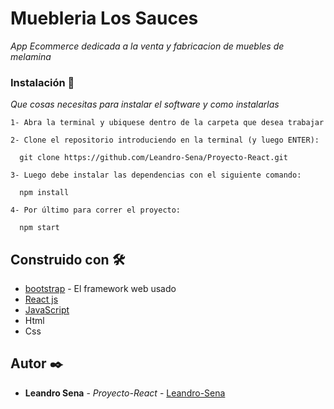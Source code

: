 # Muebleria Los Sauces

_App Ecommerce dedicada a la venta y fabricacion de muebles de melamina_

### Instalación 🔧

_Que cosas necesitas para instalar el software y como instalarlas_

```
1- Abra la terminal y ubiquese dentro de la carpeta que desea trabajar

2- Clone el repositorio introduciendo en la terminal (y luego ENTER):

  git clone https://github.com/Leandro-Sena/Proyecto-React.git
  
3- Luego debe instalar las dependencias con el siguiente comando:

  npm install
  
4- Por último para correr el proyecto:

  npm start
```

## Construido con 🛠️

* [bootstrap](https://getbootstrap.com/) - El framework web usado
* [React js](https://es.reactjs.org/)
* [JavaScript](https://www.javascript.com/)
* Html
* Css

## Autor ✒️

* **Leandro Sena** - *Proyecto-React* - [Leandro-Sena](https://github.com/Leandro-Sena)

